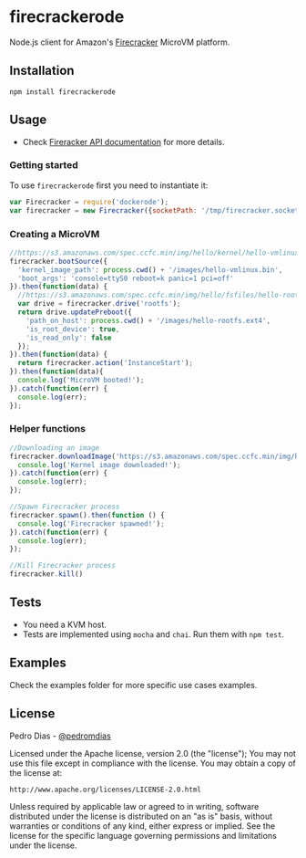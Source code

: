 # firecrackerode

Node.js client for Amazon's [Firecracker](http://firecracker-microvm.io) MicroVM platform.

## Installation

`npm install firecrackerode`

## Usage

 * Check [Fireracker API documentation](https://github.com/firecracker-microvm/firecracker/blob/master/src/api_server/swagger/firecracker.yaml) for more details.
 

### Getting started

To use `firecrackerode` first you need to instantiate it:

``` js
var Firecracker = require('dockerode');
var firecracker = new Firecracker({socketPath: '/tmp/firecracker.socket'});
```

### Creating a MicroVM

``` js
//https://s3.amazonaws.com/spec.ccfc.min/img/hello/kernel/hello-vmlinux.bin
firecracker.bootSource({
  'kernel_image_path': process.cwd() + '/images/hello-vmlinux.bin',
  'boot_args': 'console=ttyS0 reboot=k panic=1 pci=off'
}).then(function(data) {
  //https://s3.amazonaws.com/spec.ccfc.min/img/hello/fsfiles/hello-rootfs.ext4
  var drive = firecracker.drive('rootfs');
  return drive.updatePreboot({
    'path_on_host': process.cwd() + '/images/hello-rootfs.ext4',
    'is_root_device': true,
    'is_read_only': false
  });
}).then(function(data) {
  return firecracker.action('InstanceStart');
}).then(function(data){
  console.log('MicroVM booted!');
}).catch(function(err) {
  console.log(err);
});
```

### Helper functions

``` js
//Downloading an image
firecracker.downloadImage('https://s3.amazonaws.com/spec.ccfc.min/img/hello/kernel/hello-vmlinux.bin', os.tmpdir() + '/hello-vmlinux.bin').then(function () {
  console.log('Kernel image downloaded!');
}).catch(function(err) {
  console.log(err);
});

//Spawn Firecracker process
firecracker.spawn().then(function () {
  console.log('Firecracker spawned!');
}).catch(function(err) {
  console.log(err);
});

//Kill Firecracker process
firecracker.kill()

```

## Tests

 * You need a KVM host.
 * Tests are implemented using `mocha` and `chai`. Run them with `npm test`.

## Examples

Check the examples folder for more specific use cases examples.

## License

Pedro Dias - [@pedromdias](https://twitter.com/pedromdias)

Licensed under the Apache license, version 2.0 (the "license"); You may not use this file except in compliance with the license. You may obtain a copy of the license at:

    http://www.apache.org/licenses/LICENSE-2.0.html

Unless required by applicable law or agreed to in writing, software distributed under the license is distributed on an "as is" basis, without warranties or conditions of any kind, either express or implied. See the license for the specific language governing permissions and limitations under the license.